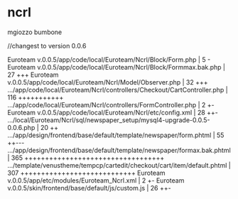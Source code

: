 # ncrl
mgiozzo
bumbone

//changest to version 0.0.6

 Euroteam v.0.0.5/app/code/local/Euroteam/Ncrl/Block/Form.php               |   5 -
 Euroteam v.0.0.5/app/code/local/Euroteam/Ncrl/Block/Formmax.bak.php        |  27 +++
 Euroteam v.0.0.5/app/code/local/Euroteam/Ncrl/Model/Observer.php           |  32 +++
 .../app/code/local/Euroteam/Ncrl/controllers/Checkout/CartController.php   | 116 +++++++++++
 .../app/code/local/Euroteam/Ncrl/controllers/FormController.php            |   2 +-
 Euroteam v.0.0.5/app/code/local/Euroteam/Ncrl/etc/config.xml               |  28 ++-
 .../local/Euroteam/Ncrl/sql/newspaper_setup/mysql4-upgrade-0.0.5-0.0.6.php |  20 ++
 .../app/design/frontend/base/default/template/newspaper/form.phtml         |  55 ++---
 .../app/design/frontend/base/default/template/newspaper/formax.bak.phtml   | 365 ++++++++++++++++++++++++++++++++++
 .../template/venustheme/tempcp/cartedit/checkout/cart/item/default.phtml   | 307 ++++++++++++++++++++++++++++
 Euroteam v.0.0.5/app/etc/modules/Euroteam_Ncrl.xml                         |   2 +-
 Euroteam v.0.0.5/skin/frontend/base/default/js/custom.js                   |  26 ++-
